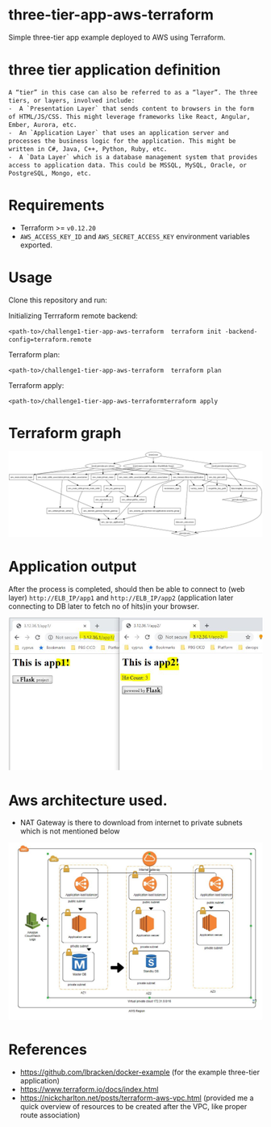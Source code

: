 # three-tier-app-aws-terraform
Simple three-tier app example deployed to AWS using Terraform.

# three tier application definition 
```
A “tier” in this case can also be referred to as a “layer”. The three tiers, or layers, involved include:
-  A `Presentation Layer` that sends content to browsers in the form of HTML/JS/CSS. This might leverage frameworks like React, Angular, Ember, Aurora, etc.
-  An `Application Layer` that uses an application server and processes the business logic for the application. This might be written in C#, Java, C++, Python, Ruby, etc.
-  A `Data Layer` which is a database management system that provides access to application data. This could be MSSQL, MySQL, Oracle, or PostgreSQL, Mongo, etc.
```  

# Requirements
- Terraform >= `v0.12.20`
- `AWS_ACCESS_KEY_ID` and `AWS_SECRET_ACCESS_KEY` environment variables exported.

# Usage
Clone this repository and run:

Initializing Terrraform remote backend:
```
<path-to>/challenge1-tier-app-aws-terraform  terraform init -backend-config=terraform.remote
```

Terraform plan:
```
<path-to>/challenge1-tier-app-aws-terraform  terraform plan
```

Terraform apply:
```
<path-to>/challenge1-tier-app-aws-terraformterraform apply
```

# Terraform graph 

![Terraform graph](images/my-terraform-arch-graph.svg)

# Application output 

After the process is completed, should then be able to connect to (web layer) `http://ELB_IP/app1` 
and `http://ELB_IP/app2` (application later connecting to DB later to fetch no of hits)in your browser.

![Application output](images/cha1-output.JPG)


# Aws architecture used.
* NAT Gateway is there to download from internet to private subnets which is not mentioned below

![Aws architecture](images/my-aws-arch.JPG)





# References
- https://github.com/lbracken/docker-example (for the example three-tier application)
- https://www.terraform.io/docs/index.html
- https://nickcharlton.net/posts/terraform-aws-vpc.html (provided me a quick overview of resources to be created after the VPC, like proper route association)
